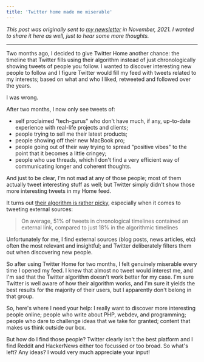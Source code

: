 ```yaml
---
title: 'Twitter home made me miserable'
---
```


_This post was originally sent to [my newsletter](/newsletter/subscribe) in November, 2021. I wanted to share it here as well, just to hear some more thoughts._

---

Two months ago, I decided to give Twitter Home another chance: the timeline that Twitter fills using their algorithm instead of just chronologically showing tweets of people you follow. I wanted to discover interesting new people to follow and I figure Twitter would fill my feed with tweets related to my interests; based on what and who I liked, retweeted and followed over the years.

I was wrong.

After two months, I now only see tweets of:

- self proclaimed "tech-gurus" who don't have much, if any, up-to-date experience with real-life projects and clients;
- people trying to sell me their latest products;
- people showing off their new MacBook pro;
- people going out of their way trying to spread "positive vibes" to the point that it becomes a little cringey;
- people who use threads, which I don't find a very efficient way of communicating longer and coherent thoughts.

And just to be clear, I'm not mad at any of those people; most of them actually tweet interesting stuff as well; but Twitter simply didn't show those more interesting tweets in my Home feed.

It turns out [their algorithm is rather picky](https://medium.com/technically-social/study-suggests-twitters-timeline-algorithm-buries-external-links-92cb5841082f), especially when it comes to tweeting external sources:

> On average, 51% of tweets in chronological timelines contained an external link, compared to just 18% in the algorithmic timelines

Unfortunately for me, I find external sources (blog posts, news articles, etc) often the most relevant and insightful; and Twitter deliberately filters them out when discovering new people.

So after using Twitter Home for two months, I felt genuinely miserable every time I opened my feed. I knew that almost no tweet would interest me, and I'm sad that the Twitter algorithm doesn't work better for my case. I'm sure Twitter is well aware of how their algorithm works, and I'm sure it yields the best results for the majority of their users, but I apparently don't belong in that group.

So, here's where I need your help: I really want to discover more interesting people online; people who write about PHP, webdev, and programming; people who dare to challenge ideas that we take for granted; content that makes us think outside our box.

But how do I find those people? Twitter clearly isn't the best platform and I find Reddit and HackerNews either too focussed or too broad. So what's left? Any ideas? I would very much appreciate your input!
